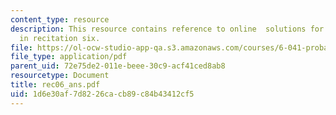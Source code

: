 ```yaml
---
content_type: resource
description: This resource contains reference to online  solutions for problem set
  in recitation six.
file: https://ol-ocw-studio-app-qa.s3.amazonaws.com/courses/6-041-probabilistic-systems-analysis-and-applied-probability-spring-2006/1d6e30af7d8226cacb89c84b43412cf5_rec06_ans.pdf
file_type: application/pdf
parent_uid: 72e75de2-011e-beee-30c9-acf41ced8ab8
resourcetype: Document
title: rec06_ans.pdf
uid: 1d6e30af-7d82-26ca-cb89-c84b43412cf5
---
```

